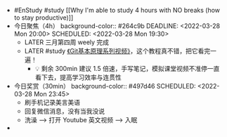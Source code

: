 - #EnStudy #study [[Why I'm able to study 4 hours with NO breaks (how to stay productive)]]
- 今日聚焦（4h）
  background-color:: #264c9b
  DEADLINE: <2022-03-28 Mon 20:00>
  SCHEDULED: <2022-03-28 Mon 19:30>
	- LATER 三月第四周 weely 完成
	- LATER #study [《Git基本原理系列视频》](https://space.bilibili.com/364122352/channel/collectiondetail?sid=290009)，这个教程真不错，把它看完一遍！
		- 💡 剩余 300min 建议 1.5 倍速，手写笔记，模拟课堂视频不准停一直看下去，提高学习效率与连贯性
- 今日奖赏（30min）
  background-color:: #497d46
  SCHEDULED: <2022-03-28 Mon 23:45>
	- 刷手机记录美言美语
	- 回复微信消息，没有当我没说
	- 洗澡 --> 打开 Youtube 英文视频 --> 入眠
-
